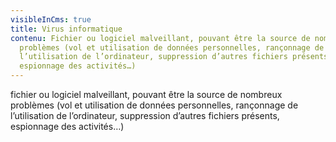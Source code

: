 ```yaml
---
visibleInCms: true
title: Virus informatique
contenu: Fichier ou logiciel malveillant, pouvant être la source de nombreux
  problèmes (vol et utilisation de données personnelles, rançonnage de
  l’utilisation de l’ordinateur, suppression d’autres fichiers présents,
  espionnage des activités…)
---
```

<!--StartFragment-->

fichier ou logiciel malveillant, pouvant être la source de nombreux problèmes (vol et utilisation de données personnelles, rançonnage de l’utilisation de l’ordinateur, suppression d’autres fichiers présents, espionnage des activités…)

<!--EndFragment-->